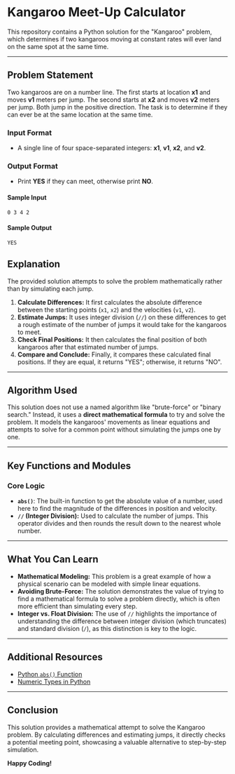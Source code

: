 # Kangaroo Meet-Up Calculator

This repository contains a Python solution for the "Kangaroo" problem, which determines if two kangaroos moving at constant rates will ever land on the same spot at the same time.

---

## Problem Statement

Two kangaroos are on a number line. The first starts at location **x1** and moves **v1** meters per jump. The second starts at **x2** and moves **v2** meters per jump. Both jump in the positive direction. The task is to determine if they can ever be at the same location at the same time.

### Input Format
- A single line of four space-separated integers: **x1**, **v1**, **x2**, and **v2**.

### Output Format
- Print **YES** if they can meet, otherwise print **NO**.

#### Sample Input

```
0 3 4 2

```

#### Sample Output

```
YES
```

## Explanation

The provided solution attempts to solve the problem mathematically rather than by simulating each jump.

1.  **Calculate Differences:** It first calculates the absolute difference between the starting points (`x1`, `x2`) and the velocities (`v1`, `v2`).
2.  **Estimate Jumps:** It uses integer division (`//`) on these differences to get a rough estimate of the number of jumps it would take for the kangaroos to meet.
3.  **Check Final Positions:** It then calculates the final position of both kangaroos after that estimated number of jumps.
4.  **Compare and Conclude:** Finally, it compares these calculated final positions. If they are equal, it returns "YES"; otherwise, it returns "NO".

---
## Algorithm Used

This solution does not use a named algorithm like "brute-force" or "binary search." Instead, it uses a **direct mathematical formula** to try and solve the problem. It models the kangaroos' movements as linear equations and attempts to solve for a common point without simulating the jumps one by one.

---
## Key Functions and Modules

### Core Logic
- **`abs()`**: The built-in function to get the absolute value of a number, used here to find the magnitude of the differences in position and velocity.
- **`//` (Integer Division):** Used to calculate the number of jumps. This operator divides and then rounds the result down to the nearest whole number.

---

## What You Can Learn

-   **Mathematical Modeling:** This problem is a great example of how a physical scenario can be modeled with simple linear equations.
-   **Avoiding Brute-Force:** The solution demonstrates the value of trying to find a mathematical formula to solve a problem directly, which is often more efficient than simulating every step.
-   **Integer vs. Float Division:** The use of `//` highlights the importance of understanding the difference between integer division (which truncates) and standard division (`/`), as this distinction is key to the logic.

---

## Additional Resources

-   [Python `abs()` Function](https://docs.python.org/3/library/functions.html#abs)
-   [Numeric Types in Python](https://docs.python.org/3/library/stdtypes.html#numeric-types-int-float-complex)

---

## Conclusion

This solution provides a mathematical attempt to solve the Kangaroo problem. By calculating differences and estimating jumps, it directly checks a potential meeting point, showcasing a valuable alternative to step-by-step simulation.

**Happy Coding!**
